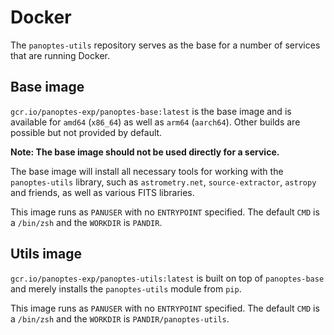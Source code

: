 # Docker

The `panoptes-utils` repository serves as the base for a number of services that are running Docker. 

## Base image

`gcr.io/panoptes-exp/panoptes-base:latest` is the base image and is available for `amd64` (`x86_64`) as well as `arm64` (`aarch64`). Other builds are possible but not provided by default.

**Note: The base image should not be used directly for a service.**

The base image will install all necessary tools for working with the `panoptes-utils` library, such as `astrometry.net`, `source-extractor`, `astropy` and friends, as well as various FITS libraries.  

This image runs as `PANUSER` with no `ENTRYPOINT` specified. The default `CMD` is a `/bin/zsh` and the `WORKDIR` is `PANDIR`.

## Utils image

`gcr.io/panoptes-exp/panoptes-utils:latest` is built on top of `panoptes-base` and merely installs the `panoptes-utils` module from `pip`.

This image runs as `PANUSER` with no `ENTRYPOINT` specified. The default `CMD` is a `/bin/zsh` and the `WORKDIR` is `PANDIR/panoptes-utils`.
